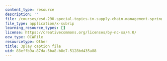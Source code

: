 ```yaml
---
content_type: resource
description: ''
file: /courses/esd-290-special-topics-in-supply-chain-management-spring-2005/88effb9a87da5ba8b8e75128bd435a88_pqdN-zGWkfY.vtt
file_type: application/x-subrip
learning_resource_types: []
license: https://creativecommons.org/licenses/by-nc-sa/4.0/
ocw_type: OCWFile
resourcetype: Other
title: 3play caption file
uid: 88effb9a-87da-5ba8-b8e7-5128bd435a88
---
```

